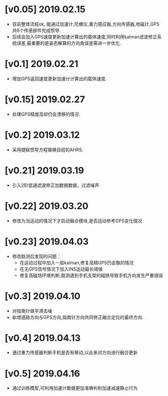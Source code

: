 # [v0.05] 2019.02.15
- 目前整体流程ok, 能通过加速计,陀螺仪,重力感应器,方向传感器,地磁计,GPS 共6个传感部件完成惯导.
- 后续会加入GPS速度更新加速计算出的载体速度,同时利用kalman滤波修正系统误差,最重要的是姿态解算的方向角误差需进一步优化.

# [v0.1] 2019.02.21
- 增加GPS返回速度更新加速计计算出的载体速度.

# [v0.15] 2019.02.27
- 处理GPS精度高却仍会漂移的情况.

# [v0.2] 2019.03.12
- 采用捷联惯导方程替换目前的AHRS.

# [v0.21] 2019.03.19
- 引入2阶低通滤波修正加数据数据，过滤噪声

# [v0.22] 2019.03.20
- 修改为当运动的情况下才启动融合模块,是否运动参考GPS变化情况

# [v0.23] 2019.04.03
- 修改路测后发现的问题：
  - 在运动过程中加入一层kalman,修复高精GPS仍会飘的情况
  - 在无GPS信号情况下加入INS运动最长阈值
  - 修复高磁场环境判断,路测遇到手机支架的磁铁导致手机方向发生严重错误

# [v0.3] 2019.04.10
- 对指南针做平滑去噪
- 新增道路方向与GPS方向,指南针方向共同修正融合定位的最终方向.

# [v0.4] 2019.04.13
- 通过重力传感器判断手机是否有移动,以此来对方向进行融合更新

# [v0.5] 2019.04.16
- 通过训练模型,可利用加速计数据更加准确判别加速减速静止行为